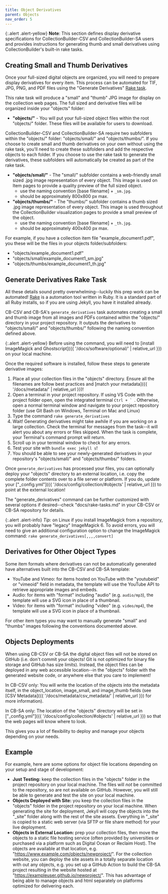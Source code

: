```yaml
---
title: Object Derivatives
parent: Objects
nav_order: 5
---
```


{:.alert .alert-yellow}
**Note**: This section defines display derivative specifications for CollectionBuilder-CSV and CollectionBuilder-SA users and provides instructions for generating thumb and small derivatives using CollectionBuilder's built-in rake tasks.

## Creating Small and Thumb Derivatives

Once your full-sized digital objects are organized, you will need to prepare display derivatives for every item.
This process can be automated for TIF, JPG, PNG, and PDF files using the "Generate Derivatives" [Rake task](#generate-derivatives-rake-task).

This rake task will produce a "small" and "thumb" JPG image for display on the collection web pages. 
The full sized and derivative files will be organized inside your "objects" folder:

- **"objects/"** - You will put your full-sized object files within the root "objects/" folder. These files will be available for users to download. 

CollectionBuilder-CSV and CollectionBuilder-SA require two subfolders within the "objects/" folder: "objects/small/" and "objects/thumbs/".
If you choose to create small and thumb derivatives on your own without using the rake task, you'll need to create these subfolders and add the respective objects to each folder. 
If you choose to use the rake task to generate the derivatives, these subfolders will automatically be created as part of the rake task.

- **"objects/small/"** - The "small/" subfolder contains a web-friendly small sized .jpg image representation of every object. This image is used on Item pages to provide a quality preview of the full sized object.
    - use the naming convention [base filename] + `_sm.jpg`.
    - should be approximately 800x800 px max.
- **"objects/thumbs/"** - The "thumbs/" subfolder contains a thumb sized .jpg image representation of every object. This image is used throughout the CollectionBuilder visualization pages to provide a small preview of the object.
    - use the naming convention [base filename] + `_th.jpg`. 
    - should be approximately 400x400 px max.

For example, if you have a collection item file "example_document1.pdf", you these will be the files in your objects folder/subfolders:

- "objects/example_document1.pdf"
- "objects/small/example_document1_sm.jpg"
- "objects/thumbs/example_document1_th.jpg"

## Generate Derivatives Rake Task

All these details sound pretty overwhelming--luckily this prep work can be automated!
[Rake](https://github.com/ruby/rake) is a automation tool written in Ruby. 
It is a standard part of all Ruby installs, so if you are using Jekyll, you have it installed already.

CB-CSV and CB-SA's `generate_derivatives` task automates creating a small and thumb image from all images and PDFs contained within the "objects/" directory in your project repository. 
It outputs the derivatives to "objects/small/" and "objects/thumbs/" following the naming convention defined above.

{:.alert .alert-yellow}
Before using the command, you will need to [install ImageMagick and Ghostscript]({{ '/docs/software/optional/' | relative_url }}) on your local machine.

Once the required software is installed, follow these steps to generate derivative images:

1. Place all your collection files in the "objects" directory. Ensure all the filenames are follow best practices and [match your metadata]({{ '/docs/metadata/' | relative_url }})!
2. Open a terminal in your project repository. If using VS Code with the project folder open, open the integrated terminal ``Ctrl + ` ``. Otherwise, open a normal terminal window and navigate to your project repository folder (use Git Bash on Windows, Terminal on Mac and Linux)
3. Type the command `rake generate_derivatives`
4. Wait! Generating derivatives might take awhile if you are working on a large collection. Check the terminal for messages from the task--it will alert you about any errors or files skipped. When the task is complete, your Terminal's command prompt will return.
5. Scroll up in your terminal window to check for any errors. 
6. Test your site with `bundle exec jekyll s`!
7. You should be able to see your newly-generated derivatives in your repository's "objects/small/" and "objects/thumbs/" folders.

Once `generate_derivatives` has processed your files, you can optionally deploy your "objects" directory to an external location, i.e. copy the complete folder contents over to a file server or platform.
If you do, update your ["_config.yml"]({{ '/docs/config/collection/#objects' | relative_url }}) to point at the external location!

The "generate_derivatives" command can be further customized with several options if desired--check "docs/rake-tasks.md" in your CB-CSV or CB-SA repository for details.

{:.alert .alert-info}
*Tip:* on Linux if you install ImageMagick from a repository, you will probably have "legacy" ImageMagick 6.
To avoid errors, you will need to give an additional configuration option to change the ImageMagick command:
`rake generate_derivatives[,,,,convert]`

## Derivatives for Other Object Types

Some item formats where derivatives can not be automatically generated have alternatives built into the CB-CSV and CB-SA template:

- YouTube and Vimeo: for items hosted on YouTube with the "youtubeid" or "vimeoid" field in metadata, the template will use the YouTube API to retrieve appropriate images and embeds. 
- Audio: for items with "format" including "audio" (e.g. `audio/mp3`), the template will use a SVG icon in place of a thumbnail.
- Video: for items with "format" including "video" (e.g. `video/mp4`), the template will use a SVG icon in place of a thumbnail.

For other item types you may want to manually generate "small" and "thumbs" images following the conventions documented above.

## Objects Deployments

When using CB-CSV or CB-SA the digital object files will not be stored on GitHub (i.e. don't commit your objects! Git is not optimized for binary file storage and GitHub has size limits).
Instead, the object files can be deployed in any web accessible location--in the "objects" folder with the generated website code, or anywhere else that you care to implement!

In CB-CSV only: You will write the location of the objects into the metadata itself, in the object_location, image_small, and image_thumb fields (see [CSV Metadata]({{ '/docs/metadata/csv_metadata/' | relative_url }}) for more information).

In CB-SA only: The location of the "objects" directory will be set in ["_config.yml"]({{ '/docs/config/collection/#objects' | relative_url }}) so that the web pages will know where to look.

This gives you a lot of flexibility to deploy and manage your objects depending on your needs.

## Example

For example, here are some options for object file locations depending on your setup and stage of development:

- **Just Testing:** keep the collection files in the "objects" folder in the project repository on your local machine. The files will *not* be committed to the repository, so are not available on GitHub. However, you will still be able to generate and test the site on your local machine.
- **Objects Deployed with Site:** you keep the collection files in the "objects" folder in the project repository on your local machine. When generating the site for deployment, Jekyll will copy the objects into the "_site" folder along with the rest of the site assets. Everything in "_site" is copied to a static web server (via SFTP or file share method) for your live deployment.
- **Objects in External Location:** prep your collection files, then move the objects to a static file hosting service (often provided by universities or purchased via a platform such as Digital Ocean or Reclaim Host). The objects are available at that location, e.g. "https://www.example.com/objects/newproject/". For the collection website, you can deploy the site assets in a totally separate location with out any objects, e.g. you set up a GitHub Action to build the CB-SA project resulting in the website hosted at "https://exampleuser.github.io/newproject/". This has advantage of being able to manage objects and html separately on platforms optimized for delivering each.
